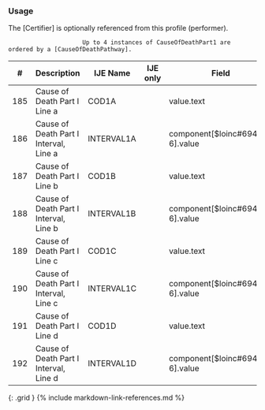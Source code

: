 ### Usage
The [Certifier] is optionally referenced from this profile (performer).

                         Up to 4 instances of CauseOfDeathPart1 are ordered by a [CauseOfDeathPathway].

| **#** |  **Description**   |  **IJE Name**   | IJE only |  **Field**  |  **Type**  | **Value Set**  |
| ---------| ------------- | ------------ | ---------- |---------- | -------- | -------- |
| 185 | Cause of Death Part I Line a | COD1A| |value.text | string(120) |  | 
| 186 | Cause of Death Part I Interval, Line a | INTERVAL1A| |component[$loinc#69440-6].value | string(20) |  | 
| 187 | Cause of Death Part I Line b | COD1B| |value.text | string(120) |  | 
| 188 | Cause of Death Part I Interval, Line b | INTERVAL1B| |component[$loinc#69440-6].value | string(20) |  | 
| 189 | Cause of Death Part I Line c | COD1C| |value.text | string(120) |  | 
| 190 | Cause of Death Part I Interval, Line c | INTERVAL1C| |component[$loinc#69440-6].value | string(20) |  | 
| 191 | Cause of Death Part I Line d | COD1D| |value.text | string(120) |  | 
| 192 | Cause of Death Part I Interval, Line d | INTERVAL1D| |component[$loinc#69440-6].value | string(20) |  | 
{: .grid }
{% include markdown-link-references.md %}
